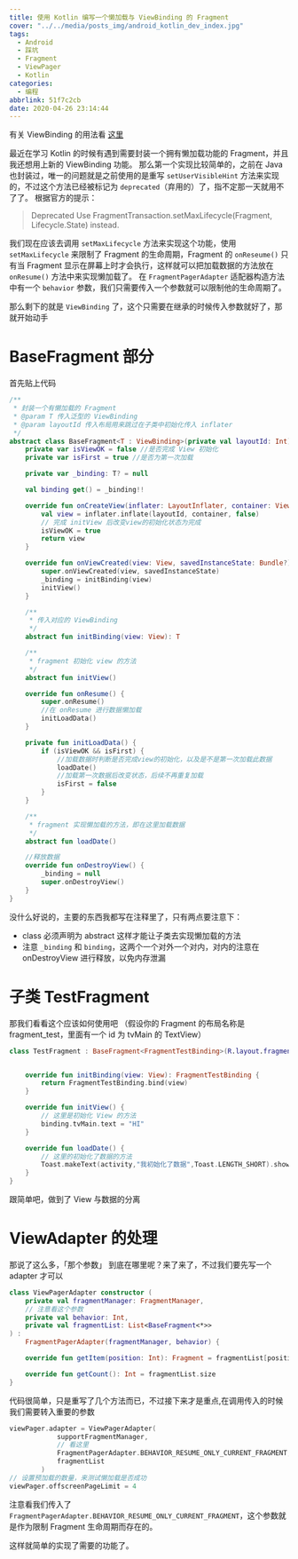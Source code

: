 ```yaml
---
title: 使用 Kotlin 编写一个懒加载与 ViewBinding 的 Fragment
cover: "../../media/posts_img/android_kotlin_dev_index.jpg"
tags:
  - Android
  - 踩坑
  - Fragment
  - ViewPager
  - Kotlin
categories:
  - 编程
abbrlink: 51f7c2cb
date: 2020-04-26 23:14:44
---
```


有关 ViewBinding 的用法看 [这里](https://developer.android.google.cn/topic/libraries/view-binding)

最近在学习 Kotlin 的时候有遇到需要封装一个拥有懒加载功能的 Fragment，并且我还想用上新的 ViewBinding 功能。
那么第一个实现比较简单的，之前在 Java 也封装过，唯一的问题就是之前使用的是重写 `setUserVisibleHint` 方法来实现的，不过这个方法已经被标记为 `deprecated`（弃用的）了，指不定那一天就用不了了。
根据官方的提示：

> Deprecated
> Use FragmentTransaction.setMaxLifecycle(Fragment, Lifecycle.State) instead.

我们现在应该去调用 `setMaxLifecycle` 方法来实现这个功能，使用 `setMaxLifecycle` 来限制了 Fragment 的生命周期，Fragment 的 `onReseume()` 只有当 Fragment 显示在屏幕上时才会执行，这样就可以把加载数据的方法放在 `onResume()` 方法中来实现懒加载了。
在 `FragmentPagerAdapter` 适配器构造方法中有一个 `behavior` 参数，我们只需要传入一个参数就可以限制他的生命周期了。

那么剩下的就是 `ViewBinding` 了，这个只需要在继承的时候传入参数就好了，那就开始动手

# BaseFragment 部分

首先贴上代码

```kotlin
/**
 * 封装一个有懒加载的 Fragment
 * @param T 传入泛型的 ViewBinding
 * @param layoutId 传入布局用来跳过在子类中初始化传入 inflater
 */
abstract class BaseFragment<T : ViewBinding>(private val layoutId: Int) : Fragment(layoutId) {
    private var isViewOK = false //是否完成 View 初始化
    private var isFirst = true //是否为第一次加载

    private var _binding: T? = null

    val binding get() = _binding!!

    override fun onCreateView(inflater: LayoutInflater, container: ViewGroup?, savedInstanceState: Bundle?): View? {
        val view = inflater.inflate(layoutId, container, false)
        // 完成 initView 后改变view的初始化状态为完成
        isViewOK = true
        return view
    }

    override fun onViewCreated(view: View, savedInstanceState: Bundle?) {
        super.onViewCreated(view, savedInstanceState)
        _binding = initBinding(view)
        initView()
    }

    /**
     * 传入对应的 ViewBinding
     */
    abstract fun initBinding(view: View): T

    /**
     * fragment 初始化 view 的方法
     */
    abstract fun initView()

    override fun onResume() {
        super.onResume()
        //在 onResume 进行数据懒加载
        initLoadData()
    }

    private fun initLoadData() {
        if (isViewOK && isFirst) {
            //加载数据时判断是否完成view的初始化，以及是不是第一次加载此数据
            loadDate()
            //加载第一次数据后改变状态，后续不再重复加载
            isFirst = false
        }
    }

    /**
     * fragment 实现懒加载的方法，即在这里加载数据
     */
    abstract fun loadDate()

    //释放数据
    override fun onDestroyView() {
        _binding = null
        super.onDestroyView()
    }
}
```

没什么好说的，主要的东西我都写在注释里了，只有两点要注意下：

- class 必须声明为 abstract 这样才能让子类去实现懒加载的方法
- 注意 `_binding` 和 `binding`，这两个一个对外一个对内，对内的注意在 onDestroyView 进行释放，以免内存泄漏

# 子类 TestFragment

那我们看看这个应该如何使用吧
（假设你的 Fragment 的布局名称是 fragment_test，里面有一个 id 为 tvMain 的 TextView）

```kotlin
class TestFragment : BaseFragment<FragmentTestBinding>(R.layout.fragment_test) {


    override fun initBinding(view: View): FragmentTestBinding {
        return FragmentTestBinding.bind(view)
    }

    override fun initView() {
        // 这里是初始化 View 的方法
        binding.tvMain.text = "HI"
    }

    override fun loadDate() {
        // 这里的初始化了数据的方法
        Toast.makeText(activity,"我初始化了数据",Toast.LENGTH_SHORT).show()
    }
}
```

跟简单吧，做到了 View 与数据的分离

# ViewAdapter 的处理

那说了这么多，「那个参数」 到底在哪里呢？来了来了，不过我们要先写一个 adapter 才可以

```kotlin
class ViewPagerAdapter constructor (
    private val fragmentManager: FragmentManager,
    // 注意看这个参数
    private val behavior: Int,
    private val fragmentList: List<BaseFragment<*>>
) :
    FragmentPagerAdapter(fragmentManager, behavior) {

    override fun getItem(position: Int): Fragment = fragmentList[position]

    override fun getCount(): Int = fragmentList.size
}
```

代码很简单，只是重写了几个方法而已，不过接下来才是重点,在调用传入的时候我们需要转入重要的参数

```kotlin
viewPager.adapter = ViewPagerAdapter(
            supportFragmentManager,
            // 看这里
            FragmentPagerAdapter.BEHAVIOR_RESUME_ONLY_CURRENT_FRAGMENT,
            fragmentList
        )
// 设置预加载的数量，来测试懒加载是否成功
viewPager.offscreenPageLimit = 4
```

注意看我们传入了 `FragmentPagerAdapter.BEHAVIOR_RESUME_ONLY_CURRENT_FRAGMENT`，这个参数就是作为限制 Fragment 生命周期而存在的。

这样就简单的实现了需要的功能了。
